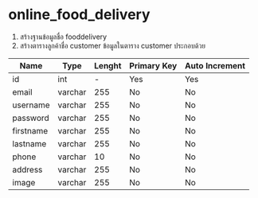 # online_food_delivery

1. สร้างฐานข้อมูลชื่อ fooddelivery
2. สร้างตารางลูกค้าชื่อ customer
ข้อมูลในตาราง customer ประกอบด้วย

| Name | Type | Lenght | Primary Key | Auto Increment |
| --- | --- | --- | --- | --- |
| id | int | - | Yes | Yes |
| email | varchar | 255 | No | No |
| username | varchar | 255 | No | No |
| password | varchar | 255 | No | No |
| firstname | varchar | 255 | No | No |
| lastname | varchar | 255 | No | No |
| phone | varchar | 10 | No | No |
| address | varchar | 255 | No | No |
| image | varchar | 255 | No | No |
